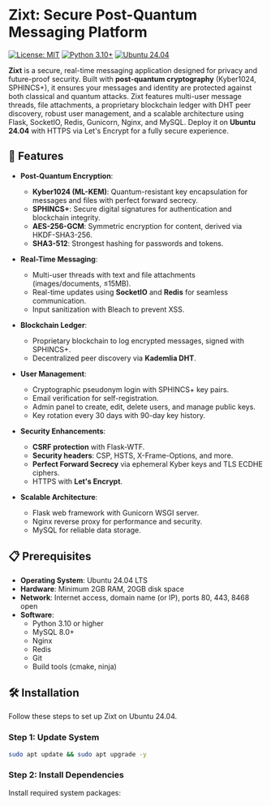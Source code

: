 # Zixt: Secure Post-Quantum Messaging Platform

[![License: MIT](https://img.shields.io/badge/License-MIT-yellow.svg)](https://opensource.org/licenses/MIT)
[![Python 3.10+](https://img.shields.io/badge/python-3.10+-blue.svg)](https://www.python.org/downloads/)
[![Ubuntu 24.04](https://img.shields.io/badge/OS-Ubuntu%2024.04-orange.svg)](https://ubuntu.com/)

**Zixt** is a secure, real-time messaging application designed for privacy and future-proof security. Built with **post-quantum cryptography** (Kyber1024, SPHINCS+), it ensures your messages and identity are protected against both classical and quantum attacks. Zixt features multi-user message threads, file attachments, a proprietary blockchain ledger with DHT peer discovery, robust user management, and a scalable architecture using Flask, SocketIO, Redis, Gunicorn, Nginx, and MySQL. Deploy it on **Ubuntu 24.04** with HTTPS via Let's Encrypt for a fully secure experience.

## 🌟 Features

- **Post-Quantum Encryption**:
  - **Kyber1024 (ML-KEM)**: Quantum-resistant key encapsulation for messages and files with perfect forward secrecy.
  - **SPHINCS+**: Secure digital signatures for authentication and blockchain integrity.
  - **AES-256-GCM**: Symmetric encryption for content, derived via HKDF-SHA3-256.
  - **SHA3-512**: Strongest hashing for passwords and tokens.

- **Real-Time Messaging**:
  - Multi-user threads with text and file attachments (images/documents, ≤15MB).
  - Real-time updates using **SocketIO** and **Redis** for seamless communication.
  - Input sanitization with Bleach to prevent XSS.

- **Blockchain Ledger**:
  - Proprietary blockchain to log encrypted messages, signed with SPHINCS+.
  - Decentralized peer discovery via **Kademlia DHT**.

- **User Management**:
  - Cryptographic pseudonym login with SPHINCS+ key pairs.
  - Email verification for self-registration.
  - Admin panel to create, edit, delete users, and manage public keys.
  - Key rotation every 30 days with 90-day key history.

- **Security Enhancements**:
  - **CSRF protection** with Flask-WTF.
  - **Security headers**: CSP, HSTS, X-Frame-Options, and more.
  - **Perfect Forward Secrecy** via ephemeral Kyber keys and TLS ECDHE ciphers.
  - HTTPS with **Let's Encrypt**.

- **Scalable Architecture**:
  - Flask web framework with Gunicorn WSGI server.
  - Nginx reverse proxy for performance and security.
  - MySQL for reliable data storage.

## 📋 Prerequisites

- **Operating System**: Ubuntu 24.04 LTS
- **Hardware**: Minimum 2GB RAM, 20GB disk space
- **Network**: Internet access, domain name (or IP), ports 80, 443, 8468 open
- **Software**:
  - Python 3.10 or higher
  - MySQL 8.0+
  - Nginx
  - Redis
  - Git
  - Build tools (cmake, ninja)

## 🛠️ Installation

Follow these steps to set up Zixt on Ubuntu 24.04.

### Step 1: Update System

```bash
sudo apt update && sudo apt upgrade -y
```
### Step 2: Install Dependencies

Install required system packages: